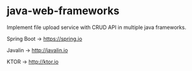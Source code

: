 # java-web-frameworks

Implement file upload service with CRUD API in multiple java frameworks.

Spring Boot -> https://spring.io

Javalin -> http://javalin.io

KTOR -> http://ktor.io
